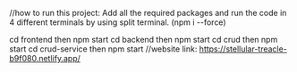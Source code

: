 
//how to run this project: Add all the required packages and run the code in 4 different terminals by using split terminal. (npm i --force)

cd frontend then npm start
cd backend then npm start
cd crud then npm start
cd crud-service then npm start
//website link: https://stellular-treacle-b9f080.netlify.app/
